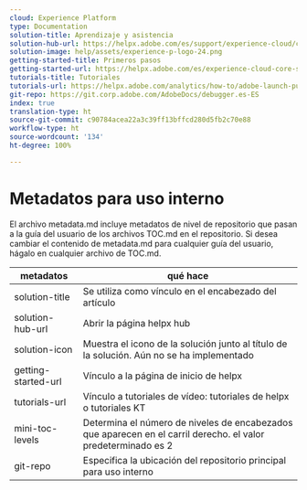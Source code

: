 ```yaml
---
cloud: Experience Platform
type: Documentation
solution-title: Aprendizaje y asistencia
solution-hub-url: https://helpx.adobe.com/es/support/experience-cloud/core-services.html
solution-image: help/assets/experience-p-logo-24.png
getting-started-title: Primeros pasos
getting-started-url: https://helpx.adobe.com/es/experience-cloud-core-services/get-started.html
tutorials-title: Tutoriales
tutorials-url: https://helpx.adobe.com/analytics/how-to/adobe-launch-publishing-process.html
git-repo: https://git.corp.adobe.com/AdobeDocs/debugger.es-ES
index: true
translation-type: ht
source-git-commit: c90784acea22a3c39ff13bffcd280d5fb2c70e88
workflow-type: ht
source-wordcount: '134'
ht-degree: 100%

---
```



# Metadatos para uso interno

El archivo metadata.md incluye metadatos de nivel de repositorio que pasan a la guía del usuario de los archivos TOC.md en el repositorio. Si desea cambiar el contenido de metadata.md para cualquier guía del usuario, hágalo en cualquier archivo de TOC.md.

| metadatos | qué hace |
|--- |--- |
| solution-title | Se utiliza como vínculo en el encabezado del artículo |
| solution-hub-url | Abrir la página helpx hub |
| solution-icon | Muestra el icono de la solución junto al título de la solución. Aún no se ha implementado |
| getting-started-url | Vínculo a la página de inicio de helpx |
| tutorials-url | Vínculo a tutoriales de vídeo: tutoriales de helpx o tutoriales KT |
| mini-toc-levels | Determina el número de niveles de encabezados que aparecen en el carril derecho. el valor predeterminado es 2 |
| git-repo | Especifica la ubicación del repositorio principal para uso interno |
